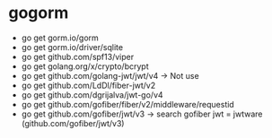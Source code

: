 # gogorm

- go get gorm.io/gorm
- go get gorm.io/driver/sqlite
- go get github.com/spf13/viper
- go get golang.org/x/crypto/bcrypt
- go get github.com/golang-jwt/jwt/v4 -> Not use
- go get github.com/LdDl/fiber-jwt/v2
- go get github.com/dgrijalva/jwt-go/v4
- go get github.com/gofiber/fiber/v2/middleware/requestid
- go get github.com/gofiber/jwt/v3 -> search gofiber jwt = jwtware (github.com/gofiber/jwt/v3)